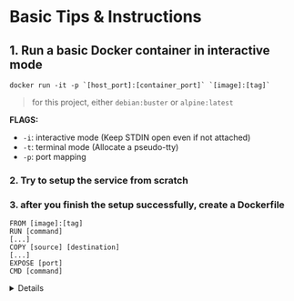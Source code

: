 # Basic Tips & Instructions

## 1. Run a basic Docker container in interactive mode

	docker run -it -p `[host_port]:[container_port]` `[image]:[tag]`

> for this project, either `debian:buster` or `alpine:latest`

**FLAGS:**
  - `-i`: interactive mode (Keep STDIN open even if not attached)
  - `-t`: terminal mode (Allocate a pseudo-tty)
  - `-p`: port mapping

### 2. Try to setup the service from scratch

### 3. after you finish the setup successfully, create a Dockerfile

	FROM [image]:[tag]
	RUN [command]
	[...]
	COPY [source] [destination]
	[...]
	EXPOSE [port]
	CMD [command]

<details>
<h1><summary>NGINX</summary></h1>

### 1. First update the package list

**debian:buster**
	apt update -y && apt upgrade -y

**alpine:latest**
	apk update && apk upgrade


### 2. Install NGINX and OpenSSL

**debian:buster**
	apt install -y nginx openssl

**alpine:latest**
	apk add nginx openssl

### 3. Create a self-signed certificate

	openssl req -x509 -new -newkey rsa:2048 -nodes -keyout /etc/ssl/private/localhost.key -out /etc/ssl/private/localhost.crt -subj "/C=MA/ST=Beni Mellal-Khenifra/L=Khouribga/O=42 Network/OU=IT/CN=localhost"

**FLAGS**
  - `req`: creates and processes certificate requests
  - `-x509`: generate a self-signed certificate
  - `-new`: create a new certificate request
  - `-newkey rsa:2048`: create a new private key using RSA and 2048 bit
  - `-nodes`: no passphrase/password (not encrypted)
  - `-keyout`: output the private key to a file
  - `-out`: generate the certificate to a file (*.crt/*.csr)
  - `-subj`: provide the certificate information
  	- `/C`: Country Name (2 letter code)
  	- `/ST`: State or Province Name (full name)
  	- `/L`: Locality Name (eg, city)
  	- `/O`: Organization Name (eg, company)
  	- `/OU`: Organizational Unit Name (eg, section)
  	- `/CN`: Common Name (eg, your name or your server's hostname)

> for more detailed information about the `openssl req` command, check [this](https://www.openssl.org/docs/man1.1.1/man1/openssl-req.html)

### 4. Create a new NGINX configuration file

	vim /etc/nginx/nginx.conf
> (e.g : [here](./alpine/srcs/requirements/nginx/conf/nginx.conf))

important : check if the configuration file is valid by running `nginx -t`

### 5. Create the files you want to serve

	vim [path]/index.html
> (e.g : [here](./alpine/srcs/requirements/nginx/tools/index.html))

> **important : the path is the same as the one you specified in the NGINX configuration file**

### 6. Start the NGINX service

**debian:buster**
	service nginx start

**alpine:latest**
	nginx

### 7. Test the service

from your host machine, open your browser and go to `https://localhost:[host_port]`

### 8. Additional Tips

**check if nginx compatible with TSLv1.2 and TLSv1.3**
 - curl -I -v --tlsv1.1 --tls-max 1.1 `https://localhost:[host_port]` -k // should fail
 - curl -I -v --tlsv1.2 --tls-max 1.2 `https://localhost:[host_port]` -k // should pass if you have TSLv1.2
 - curl -I -v --tlsv1.3 --tls-max 1.3 `https://localhost:[host_port]` -k // should pass if you have TSLv1.3

if you get `The plain HTTP request was sent to HTTPS port`
try sending request to https instead of http

</details>